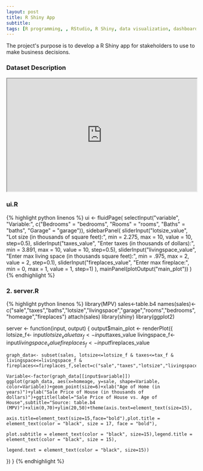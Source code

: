 ```yaml
---
layout: post
title: R Shiny App
subtitle:
tags: [R programming, , RStudio, R Shiny, data visualization, dashboards]
---
```


The project's purpose is to develop a R Shiny app for stakeholders to use to make business decisions.

### Dataset Description


<iframe
  src="https://nguyeneva.shinyapps.io/enguyen/"
  style="width:100%; height:300px;"
</iframe>

<div class="iframe_container">
  <iframe width="560" height="315" src="https://nguyeneva.shinyapps.io/enguyen/" frameborder="0" allowfullscreen></iframe>
</div>


### ui.R
{% highlight python linenos %}
ui <- fluidPage(
  selectInput("variable", "Variable:",
              c("Bedrooms" = "bedrooms",
                "Rooms" = "rooms",
                "Baths" = "baths",
                "Garage" = "garage")),
  sidebarPanel(
    sliderInput("lotsize_value", "Lot size (in thousands of square feet):",
                min = 2.275, max = 10,
                value = 10, step=0.5),
    sliderInput("taxes_value", "Enter taxes (in thousands of dollars):",
                min = 3.891, max = 10,
                value = 10, step=0.5),
    sliderInput("livingspace_value", "Enter max living space (in thousands square feet):",
                min = .975, max = 2,
                value = 2, step=0.1),
    sliderInput("fireplaces_value", "Enter  max fireplace:",
                min = 0, max = 1,
                value = 1, step=1)
  ),
  mainPanel(plotOutput("main_plot"))
)
{% endhighlight %}


### 2. server.R
{% highlight python linenos %}
library(MPV)
sales<-table.b4
names(sales)<-c("sale","taxes","baths","lotsize","livingspace","garage","rooms","bedrooms","homeage","fireplaces")
attach(sales)
library(shiny)
library(ggplot2)

server <- function(input, output) {
  output$main_plot <- renderPlot({
    lotsize_f<- input$lotsize_value
    tax_f<-input$taxes_value
    livingspace_f<- input$livingspace_value
    fireplaces_f<- input$fireplaces_value

    graph_data<- subset(sales, lotsize<=lotsize_f & taxes<=tax_f & livingspace<=livingspace_f & fireplaces<=fireplaces_f,select=c("sale","taxes","lotsize","livingspace","garage","rooms","bedrooms","homeage","fireplaces","baths"))

    Variable<-factor(graph_data[[input$variable]])
    ggplot(graph_data, aes(x=homeage, y=sale, shape=Variable, color=Variable))+geom_point(size=6)+xlab("Age of Home (in years)")+ylab("Sale Price of House (in thousands of dollars)")+ggtitle(label="Sale Price of House vs. Age of House",subtitle="Source: table.b4 (MPV)")+xlim(0,70)+ylim(20,50)+theme(axis.text=element_text(size=15),
                                                                                                                                                                                                                                                                                                         axis.title=element_text(size=15,face="bold"),plot.title = element_text(color = "black", size = 17, face = "bold"),
                                                                                                                                                                                                                                                                                                        plot.subtitle = element_text(color = "black", size=15),legend.title = element_text(color = "black", size = 15),
                                                                                                                                                                                                                                                                                                        legend.text = element_text(color = "black", size=15))
  })
}
{% endhighlight %}
